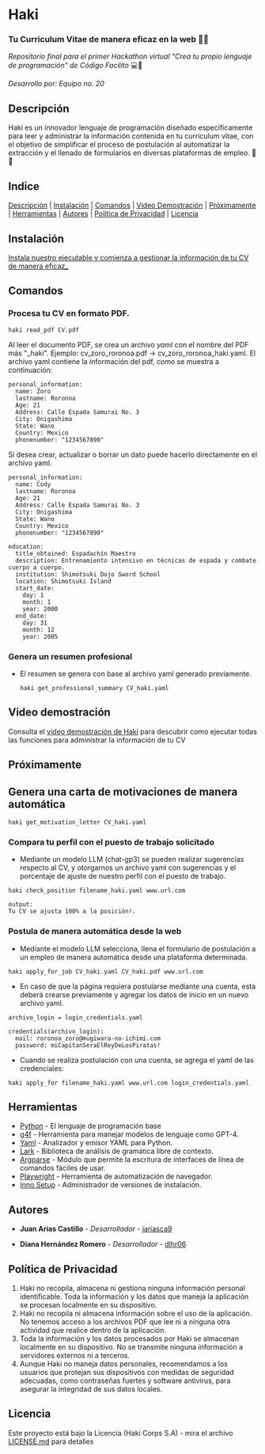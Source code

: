 # Haki 

### Tu Curriculum Vitae de manera eficaz en la web 📑🌐

_Repositorio final para el primer Hackathon virtual "Crea tu propio lenguaje de programación" de Código Facilito_ 💻🐊

_Desarrollo por: Equipo no. 20_ 

## Descripción 

Haki es un innovador lenguaje de programación diseñado específicamente para leer y administrar la información contenida en tu curriculum vitae, con el objetivo de simplificar el proceso de postulación al automatizar la extracción y el llenado de formularios en diversas plataformas de empleo. 📨🔎

## Indice 

[Descripción](#descripción) | [Instalación](#instalación) | [Comandos](#comandos) | [Video Demostración](#video-demostración) | [Próximamente](#próximamente) | [Herramientas](#herramientas) | [Autores](#autores) | [Política de Privacidad](#política-de-privacidad) | [Licencia](#licencia)



## Instalación 

[Instala nuestro ejecutable y comienza a gestionar la información de tu CV de manera eficaz_](https://drive.google.com/file/d/1kTEz6pPqFvE9S9lor_GgXzbIcnmdQJFT/view?usp=drive_link)


## Comandos 

### Procesa tu CV en formato PDF. 
~~~
haki read_pdf CV.pdf
~~~

Al leer el documento PDF, se crea un archivo *yaml* con el nombre del PDF más "_haki". Ejemplo: cv_zoro_roronoa.pdf -> cv_zoro_roronoa_haki.yaml. El archivo yaml contiene la información del pdf, como se muestra a continuación:
~~~
personal_information:
  name: Zoro
  lastname: Roronoa
  Age: 21
  Address: Calle Espada Samurai No. 3
  City: Onigashima
  State: Wano
  Country: Mexico
  phonenumber: "1234567890"
~~~

Si desea crear, actualizar o borrar un dato puede hacerlo directamente en el archivo yaml. 
~~~
personal_information:
  name: Cody
  lastname: Roronoa
  Age: 21
  Address: Calle Espada Samurai No. 3
  City: Onigashima
  State: Wano
  Country: Mexico
  phonenumber: "1234567890"

education:
  title_obtained: Espadachín Maestro
  description: Entrenamiento intensivo en técnicas de espada y combate cuerpo a cuerpo.
  institution: Shimotsuki Dojo Sword School
  location: Shimotsuki Island
  start_date:
    day: 1
    month: 1
    year: 2000
  end_date:
    day: 31
    month: 12
    year: 2005
~~~


### Genera un resumen profesional 
* El resumen se genera con base al archivo yaml generado previamente.
  ~~~
  haki get_professional_summary CV_haki.yaml
  ~~~
  


## Video demostración 

Consulta el [video demostración de Haki](https://drive.google.com/file/d/1HlGD03fOTVwO5_i9uf6cb_krdqvpB-fy/view?usp=drive_link) para descubrir como ejecutar todas las funciones para administrar la información de tu CV

## Próximamente 

## Genera una carta de motivaciones de manera automática

~~~
haki get_motivation_letter CV_haki.yaml
~~~

### Compara tu perfil con el puesto de trabajo solicitado
* Mediante un modelo LLM (chat-gp3) se pueden realizar sugerencias respecto al CV, y otorgarnos un archivo yaml con sugerencias y el porcentaje de ajuste de nuestro perfil con el puesto de trabajo.

~~~
haki check_position filename_haki.yaml www.url.com

output:
Tu CV se ajusta 100% a la posición!.
~~~

### Postula de manera automática desde la web

* Mediante el modelo LLM selecciona, llena el formulario de postulación a un empleo de manera automática desde una plataforma determinada.

~~~
haki apply_for_job CV_haki.yaml CV_haki.pdf www.url.com
~~~

* En caso de que la página requiera postularse mediante una cuenta, esta deberá crearse previamente y agregar los datos de inicio en un nuevo archivo yaml.

~~~
archivo_login = login_credentials.yaml

credentials(archivo_login):
  mail: roronoa_zoro@mugiwara-no-ichimi.com
  password: miCapitanSeraElReyDeLosPiratas!
~~~

* Cuando se realiza postulación con una cuenta, se agrega el yaml de las credenciales:
~~~
haki apply_for filename_haki.yaml www.url.com login_credentials.yaml
~~~


## Herramientas

* [Python](https://www.python.org/) - El lenguaje de programación base
* [g4f](https://pypi.org/project/g4f/) - Herramienta para manejar modelos de lenguaje como GPT-4.
* [Yaml](https://pypi.org/project/PyYAML/) - Analizador y emisor YAML para Python.
* [Lark](https://pypi.org/project/g4f/) - Biblioteca de análisis de gramática libre de contexto. 
* [Argparse](https://docs.python.org/3/library/argparse.html) - Módulo que permite la escritura de interfaces de línea de comandos fáciles de usar.
* [Playwright](https://playwright.dev/python/docs/intro) - Herramienta de automatización de navegador.
* [Inno Setup](https://pypi.org/project/innosetup/) - Administrador de versiones de instalación. 


## Autores 

* **Juan Arias Castillo** - *Desarrollador* - [jariasca9](https://github.com/jariasca9)

* **Diana Hernández Romero** - *Desarrollador* - [dlhr06](https://github.com/dlhr06)


## Política de Privacidad 

1. Haki no recopila, almacena ni gestiona ninguna información personal identificable. Toda la información y los datos que maneja la aplicación se procesan localmente en su dispositivo.
2. Haki no recopila ni almacena información sobre el uso de la aplicación. No tenemos acceso a los archivos PDF que lee ni a ninguna otra actividad que realice dentro de la aplicación.
3. Toda la información y los datos procesados por Haki se almacenan localmente en su dispositivo. No se transmite ninguna información a servidores externos ni a terceros.
4. Aunque Haki no maneja datos personales, recomendamos a los usuarios que protejan sus dispositivos con medidas de seguridad adecuadas, como contraseñas fuertes y software antivirus, para asegurar la integridad de sus datos locales.

## Licencia 

Este proyecto está bajo la Licencia (Haki Corps S.A) - mira el archivo [LICENSE.md](LICENSE.md) para detalles




